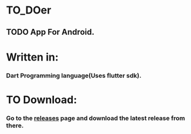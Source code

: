 # TO_DOer
## TODO App For Android.

# Written in:
### Dart Programming language(Uses flutter sdk).
# TO Download:
### Go to the <a href = "https://github.com/2k4sm/TO_DOer/releases" target = _top>releases</a> page and download the latest release from there.
